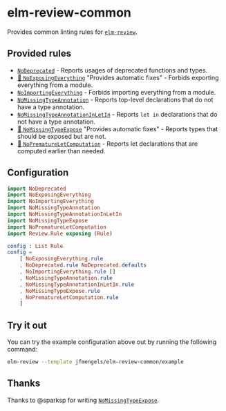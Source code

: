 # elm-review-common

Provides common linting rules for [`elm-review`](https://package.elm-lang.org/packages/jfmengels/elm-review/latest/).


## Provided rules

- [`NoDeprecated`](https://package.elm-lang.org/packages/jfmengels/elm-review-common/1.2.2/NoDeprecated) - Reports usages of deprecated functions and types.
- [🔧 `NoExposingEverything`](https://package.elm-lang.org/packages/jfmengels/elm-review-common/1.2.2/NoExposingEverything) "Provides automatic fixes" - Forbids exporting everything from a module.
- [`NoImportingEverything`](https://package.elm-lang.org/packages/jfmengels/elm-review-common/1.2.2/NoImportingEverything) - Forbids importing everything from a module.
- [`NoMissingTypeAnnotation`](https://package.elm-lang.org/packages/jfmengels/elm-review-common/1.2.2/NoMissingTypeAnnotation) - Reports top-level declarations that do not have a type annotation.
- [`NoMissingTypeAnnotationInLetIn`](https://package.elm-lang.org/packages/jfmengels/elm-review-common/1.2.2/NoMissingTypeAnnotationInLetIn) - Reports `let in` declarations that do not have a type annotation.
- [🔧 `NoMissingTypeExpose`](https://package.elm-lang.org/packages/jfmengels/elm-review-common/1.2.2/NoMissingTypeExpose) "Provides automatic fixes" - Reports types that should be exposed but are not.
- [🔧 `NoPrematureLetComputation`](https://package.elm-lang.org/packages/jfmengels/elm-review-common/1.2.2/NoPrematureLetComputation) - Reports let declarations that are computed earlier than needed.


## Configuration

```elm
import NoDeprecated
import NoExposingEverything
import NoImportingEverything
import NoMissingTypeAnnotation
import NoMissingTypeAnnotationInLetIn
import NoMissingTypeExpose
import NoPrematureLetComputation
import Review.Rule exposing (Rule)

config : List Rule
config =
    [ NoExposingEverything.rule
    , NoDeprecated.rule NoDeprecated.defaults
    , NoImportingEverything.rule []
    , NoMissingTypeAnnotation.rule
    , NoMissingTypeAnnotationInLetIn.rule
    , NoMissingTypeExpose.rule
    , NoPrematureLetComputation.rule
    ]
```

## Try it out

You can try the example configuration above out by running the following command:

```bash
elm-review --template jfmengels/elm-review-common/example
```


## Thanks

Thanks to @sparksp for writing [`NoMissingTypeExpose`](https://package.elm-lang.org/packages/jfmengels/elm-review-common/1.2.2/NoMissingTypeExpose).

